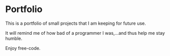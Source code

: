 # Portfolio

This is a portfolio of small projects that I am keeping for future use.

It will remind me of how bad of a programmer I was,...and thus help me stay humble.

Enjoy free-code.

